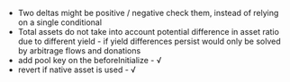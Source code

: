 - Two deltas might be positive / negative check them, instead of relying on a single conditional
- Total assets do not take into account potential difference in asset ratio due to different yield - if yield differences persist would only be solved by arbitrage flows and donations
- add pool key on the beforeInitialize - √
- revert if native asset is used - √
